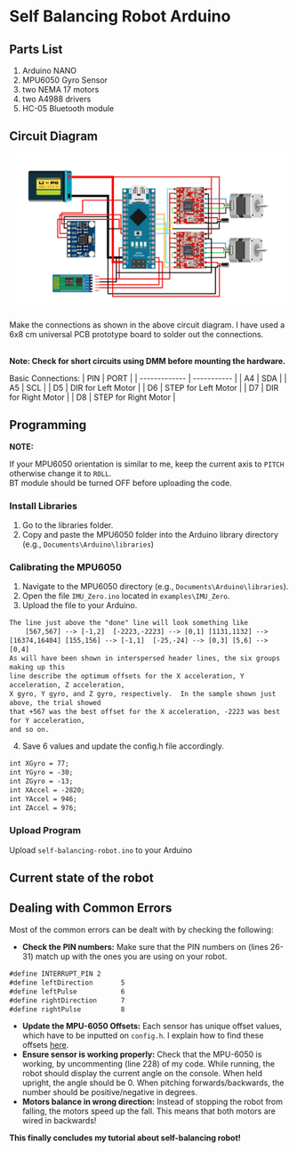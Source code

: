 # Self Balancing Robot Arduino

## Parts List
1. Arduino NANO
2. MPU6050 Gyro Sensor
3. two NEMA 17 motors
4. two A4988 drivers
5. HC-05 Bluetooth module

## Circuit Diagram
<p align="center">
  <img src="images/circuit-diagram.webp"/>
</p>
Make the connections as shown in the above circuit diagram. I have used a 6x8 cm universal PCB prototype board to solder out the connections.
<br /><br/>

**Note: Check for short circuits using DMM before mounting the hardware.**

Basic Connections:
|     PIN     |     PORT      |
| ------------- | ----------- |
| A4  |          SDA          |
| A5  |          SCL          |
| D5  | DIR for Left Motor    |
| D6  | STEP for Left Motor   |
| D7  | DIR for Right Motor   |
| D8  | STEP for Right Motor  |

## Programming
**NOTE:**

If your MPU6050 orientation is similar to me, keep the current axis to `PITCH` otherwise change it to `ROLL`.<br/>
BT module should be turned OFF before uploading the code.

### Install Libraries
1. Go to the libraries folder.
2. Copy and paste the MPU6050 folder into the Arduino library directory (e.g., `Documents\Arduino\libraries`)

### Calibrating the MPU6050
1. Navigate to the MPU6050 directory (e.g., `Documents\Arduino\libraries`).
2. Open the file `IMU_Zero.ino` located in `examples\IMU_Zero`.
3. Upload the file to your Arduino.
```
The line just above the "done" line will look something like
    [567,567] --> [-1,2]  [-2223,-2223] --> [0,1] [1131,1132] --> [16374,16404] [155,156] --> [-1,1]  [-25,-24] --> [0,3] [5,6] --> [0,4]
As will have been shown in interspersed header lines, the six groups making up this
line describe the optimum offsets for the X acceleration, Y acceleration, Z acceleration,
X gyro, Y gyro, and Z gyro, respectively.  In the sample shown just above, the trial showed
that +567 was the best offset for the X acceleration, -2223 was best for Y acceleration, 
and so on.
```
4. Save 6 values and update the config.h file accordingly.

```
int XGyro = 77;
int YGyro = -30;
int ZGyro = -13;
int XAccel = -2820;
int YAccel = 946;
int ZAccel = 976;
```
### Upload Program
Upload `self-balancing-robot.ino` to your Arduino

## Current state of the robot

## Dealing with Common Errors
Most of the common errors can be dealt with by checking the following:

* <b>Check the PIN numbers:</b> Make sure that the PIN numbers on (lines 26-31) match up with the ones you are using on your robot.
```
#define INTERRUPT_PIN 2
#define leftDirection       5
#define leftPulse           6
#define rightDirection      7
#define rightPulse          8
```
* <b>Update the MPU-6050 Offsets:</b> Each sensor has unique offset values, which have to be inputted on `config.h`. I explain how to find these offsets [here](https://github.com/robertlee903/self-balancing-robot?tab=readme-ov-file#calibrating-the-mpu6050).
* <b>Ensure sensor is working properly:</b> Check that the MPU-6050 is working, by uncommenting (line 228) of my code. While running, the robot should display the current angle on the console. When held upright, the angle should be 0. When pitching forwards/backwards, the number should be positive/negative in degrees.
* <b>Motors balance in wrong direction:</b> Instead of stopping the robot from falling, the motors speed up the fall. This means that both motors are wired in backwards!

**This finally concludes my tutorial about self-balancing robot!**